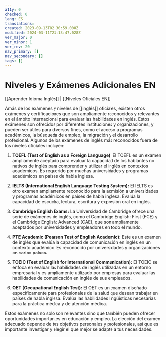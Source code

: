 ```yaml
---
a11y: 0
checked: 0
lang: ES
translations: 
created: 2023-09-13T02:30:59.000Z
modified: 2024-03-11T23:13:47.028Z
ver_major: 0
ver_minor: 1
ver_rev: 20
nav_primary: []
nav_secondary: []
tags: []
---
```

# Niveles y Exámenes Adicionales EN

[[Aprender Idioma Inglés]] | [[Niveles Oficiales EN]]

Amás de los exámenes y niveles de [[inglés]] oficiales, existen otros exámenes y certificaciones que son ampliamente reconocidos y relevantes en el ámbito internacional para evaluar las habilidades en inglés. Estos exámenes son ofrecidos por diferentes instituciones y organizaciones, y pueden ser útiles para diversos fines, como el acceso a programas académicos, la búsqueda de empleo, la migración y el desarrollo profesional. Algunos de los exámenes de inglés más reconocidos fuera de los niveles oficiales incluyen:

1. **TOEFL (Test of English as a Foreign Language):** El TOEFL es un examen ampliamente aceptado para evaluar la capacidad de los hablantes no nativos de inglés para comprender y utilizar el inglés en contextos académicos. Es requerido por muchas universidades y programas académicos en países de habla inglesa.
    
2. **IELTS (International English Language Testing System):** El IELTS es otro examen ampliamente reconocido para la admisión a universidades y programas académicos en países de habla inglesa. Evalúa la capacidad de escucha, lectura, escritura y expresión oral en inglés.
    
3. **Cambridge English Exams:** La Universidad de Cambridge ofrece una serie de exámenes de inglés, como el Cambridge English: First (FCE) y el Cambridge English: Advanced (CAE), que son ampliamente aceptados por universidades y empleadores en todo el mundo.
    
4. **PTE Academic (Pearson Test of English Academic):** Este es un examen de inglés que evalúa la capacidad de comunicación en inglés en un contexto académico. Es reconocido por universidades y organizaciones en varios países.
    
5. **TOEIC (Test of English for International Communication):** El TOEIC se enfoca en evaluar las habilidades de inglés utilizadas en un entorno empresarial y es ampliamente utilizado por empresas para evaluar las habilidades de comunicación en inglés de sus empleados.
    
6. **OET (Occupational English Test):** El OET es un examen diseñado específicamente para profesionales de la salud que desean trabajar en países de habla inglesa. Evalúa las habilidades lingüísticas necesarias para la práctica médica y de atención médica.
    

Estos exámenes no solo son relevantes sino que también pueden ofrecer oportunidades importantes en educación y empleo. La elección del examen adecuado depende de tus objetivos personales y profesionales, así que es importante investigar y elegir el que mejor se adapte a tus necesidades.